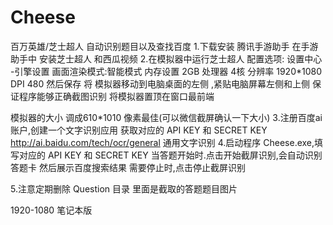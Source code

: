 # Cheese
百万英雄/芝士超人 自动识别题目以及查找百度
1.下载安装 腾讯手游助手 在手游助手中 安装芝士超人 和西瓜视频
2.在模拟器中运行芝士超人 
配置选项: 设置中心 -引擎设置
画面渲染模式:智能模式
内存设置 2GB
处理器 4核
分辨率 1920*1080
DPI 480
然后保存
将 模拟器移动到电脑桌面的左侧 ,紧贴电脑屏幕左侧和上侧 保证程序能够正确截图识别
将模拟器置顶在窗口最前端

模拟器的大小 调成610*1010 像素最佳(可以微信截屏确认一下大小)
3.注册百度ai账户,创建一个文字识别应用 获取对应的 API KEY 和 SECRET KEY
http://ai.baidu.com/tech/ocr/general
通用文字识别
4.启动程序 Cheese.exe,填写对应的 API KEY 和 SECRET KEY
当答题开始时.点击开始截屏识别,会自动识别答题卡 然后展示百度搜索结果
需要停止时,点击停止截屏识别

5.注意定期删除 Question 目录 里面是截取的答题题目图片

1920-1080 笔记本版 